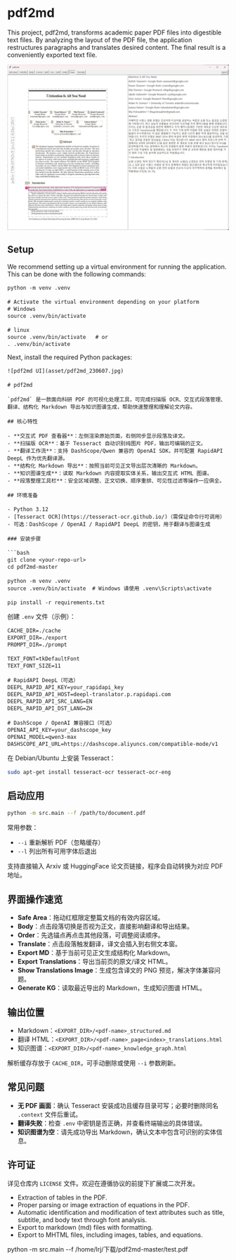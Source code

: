 # pdf2md
This project, pdf2md, transforms academic paper PDF files into digestible text files. By analyzing the layout of the PDF file, the application restructures paragraphs and translates desired content. The final result is a conveniently exported text file.

![](/asset/pdf2md_230607.jpg)

## Setup
We recommend setting up a virtual environment for running the application. This can be done with the following commands:

```
python -m venv .venv

# Activate the virtual environment depending on your platform
# Windows
source .venv/bin/activate

# linux
source .venv/bin/activate   # or
. .venv/bin/activate
```

Next, install the required Python packages:
```
![pdf2md UI](asset/pdf2md_230607.jpg)

# pdf2md

`pdf2md` 是一款面向科研 PDF 的可视化处理工具，可完成扫描版 OCR、交互式段落管理、翻译、结构化 Markdown 导出与知识图谱生成，帮助快速整理和理解论文内容。

## 核心特性

- **交互式 PDF 查看器**：左侧渲染原始页面，右侧同步显示段落及译文。
- **扫描版 OCR**：基于 Tesseract 自动识别纯图片 PDF，输出可编辑的正文。
- **翻译工作流**：支持 DashScope/Qwen 兼容的 OpenAI SDK，并可配置 RapidAPI DeepL 作为优先翻译源。
- **结构化 Markdown 导出**：按照当前可见正文导出层次清晰的 Markdown。
- **知识图谱生成**：读取 Markdown 内容提取实体关系，输出交互式 HTML 图谱。
- **段落整理工具栏**：安全区域调整、正文切换、顺序重排、可见性过滤等操作一应俱全。

## 环境准备

- Python 3.12
- [Tesseract OCR](https://tesseract-ocr.github.io/)（需保证命令行可调用）
- 可选：DashScope / OpenAI / RapidAPI DeepL 的密钥，用于翻译与图谱生成

### 安装步骤

```bash
git clone <your-repo-url>
cd pdf2md-master

python -m venv .venv
source .venv/bin/activate  # Windows 请使用 .venv\Scripts\activate

pip install -r requirements.txt
```

创建 `.env` 文件（示例）：

```env
CACHE_DIR=./cache
EXPORT_DIR=./export
PROMPT_DIR=./prompt

TEXT_FONT=tkDefaultFont
TEXT_FONT_SIZE=11

# RapidAPI DeepL（可选）
DEEPL_RAPID_API_KEY=your_rapidapi_key
DEEPL_RAPID_API_HOST=deepl-translator.p.rapidapi.com
DEEPL_RAPID_API_SRC_LANG=EN
DEEPL_RAPID_API_DST_LANG=ZH

# DashScope / OpenAI 兼容接口（可选）
OPENAI_API_KEY=your_dashscope_key
OPENAI_MODEL=qwen3-max
DASHSCOPE_API_URL=https://dashscope.aliyuncs.com/compatible-mode/v1
```

在 Debian/Ubuntu 上安装 Tesseract：

```bash
sudo apt-get install tesseract-ocr tesseract-ocr-eng
```

## 启动应用

```bash
python -m src.main --f /path/to/document.pdf
```

常用参数：

- `--i` 重新解析 PDF（忽略缓存）
- `--l` 列出所有可用字体后退出

支持直接输入 Arxiv 或 HuggingFace 论文页链接，程序会自动转换为对应 PDF 地址。

## 界面操作速览

- **Safe Area**：拖动红框限定整篇文档的有效内容区域。
- **Body**：点击段落切换是否视为正文，直接影响翻译和导出结果。
- **Order**：先选锚点再点击其他段落，可调整阅读顺序。
- **Translate**：点击段落触发翻译，译文会插入到右侧文本窗。
- **Export MD**：基于当前可见正文生成结构化 Markdown。
- **Export Translations**：导出当前页的原文/译文 HTML。
- **Show Translations Image**：生成包含译文的 PNG 预览，解决字体兼容问题。
- **Generate KG**：读取最近导出的 Markdown，生成知识图谱 HTML。

## 输出位置

- Markdown：`<EXPORT_DIR>/<pdf-name>_structured.md`
- 翻译 HTML：`<EXPORT_DIR>/<pdf-name>_page<index>_translations.html`
- 知识图谱：`<EXPORT_DIR>/<pdf-name>_knowledge_graph.html`

解析缓存存放于 `CACHE_DIR`，可手动删除或使用 `--i` 参数刷新。

## 常见问题

- **无 PDF 画面**：确认 Tesseract 安装成功且缓存目录可写；必要时删除同名 `.context` 文件后重试。
- **翻译失败**：检查 `.env` 中密钥是否正确，并查看终端输出的具体错误。
- **知识图谱为空**：请先成功导出 Markdown，确认文本中包含可识别的实体信息。

## 许可证

详见仓库内 `LICENSE` 文件。欢迎在遵循协议的前提下扩展或二次开发。
- Extraction of tables in the PDF.
- Proper parsing or image extraction of equations in the PDF.
- Automatic identification and modification of text attributes such as title, subtitle, and body text through font analysis.
- Export to markdown (md) files with formatting.
- Export to MHTML files, including images, tables, and equations.

python -m src.main --f /home/lrj/下载/pdf2md-master/test.pdf